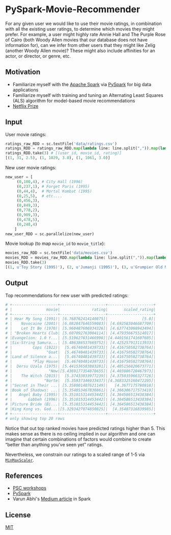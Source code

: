 # PySpark-Movie-Recommender

For any given user we would like to use their movie ratings, in combination with all the existing user ratings, to determine which movies they might prefer. For example, a user might highly rate Annie Hall and The Purple Rose of Cairo (both Woody Allen movies that our database does not have information for), can we infer from other users that they might like Zelig (another Woody Allen movie)? These might also include affinities for an actor, or director, or genre, etc.
 
## Motivation

- Familiarize myself with the [Apache Spark](https://spark.apache.org) via [PySpark](https://spark.apache.org/docs/latest/api/python/index.html) for big data applications
- Familiarize myself with training and tuning an Alternating Least Squares (ALS) algorithm for model-based movie recommendations
- [Netflix Prize](https://en.wikipedia.org/wiki/Netflix_Prize)

## Input

User movie ratings:

```python
ratings_raw_RDD = sc.textFile('data/ratings.csv')
ratings_RDD = ratings_raw_RDD.map(lambda line: line.split(",")).map(lambda tokens: (int(tokens[0]),int(tokens[1]),float(tokens[2])))
ratings_RDD.take(3) # [(user_id, movie_id, rating)]
[(1, 31, 2.5), (1, 1029, 3.0), (1, 1061, 3.0)]
```

New user movie ratings: 
```python 
new_user = [
     (0,100,4), # City Hall (1996)
     (0,237,1), # Forget Paris (1995)
     (0,44,4),  # Mortal Kombat (1995)
     (0,25,5),  # etc....
     (0,456,3),
     (0,849,3),
     (0,778,2),
     (0,909,3),
     (0,478,5),
     (0,248,4)
    ]
new_user_RDD = sc.parallelize(new_user)
```

Movie lookup (to map `movie_id` to `movie_title`): 
```python 
movies_raw_RDD = sc.textFile('data/movies.csv')
movies_RDD = movies_raw_RDD.map(lambda line: line.split(",")).map(lambda tokens: (int(tokens[0]),tokens[1]))
movies_RDD.take(3)
[(1, u'Toy Story (1995)'), (2, u'Jumanji (1995)'), (3, u'Grumpier Old Men (1995)')] 
```

## Output
Top recommendations for new user with predicted ratings: 

```python
# +--------------------+--------------------+--------------------+
# |               movie|              rating|       scaled_rating|
# +--------------------+--------------------+--------------------+
# | Hear My Song (1991)| [6.768762414140875]|               [5.0]|
# |    Novocaine (2001)| [6.082847646559083]| [4.692583046687709]|
# |    Let It Be (1970)| [5.960487606934326]| [4.637743068943494]|
# | "Broken Hearts Club| [5.607092763004114]| [4.479356675514017]|
# |Evangelion: 1.0 Y...| [5.519627831466998]|[4.4401561741607605]|
# |Six-String Samura...| [5.486386537669752]| [4.425257913113933]|
# |         Cops (1922)|  [5.46740481439733]| [4.416750582738764]|
# |               "Goat|  [5.46740481439733]| [4.416750582738764]|
# |Land of Silence a...|  [5.46740481439733]| [4.416750582738764]|
# |         "Play House|  [5.46740481439733]| [4.416750582738764]|
# |  Dersu Uzala (1975)| [5.441536583883281]| [4.405156820673771]|
# |                "Now|[5.4369177354878655]| [4.403086720467973]|
# |    The Witch (2015)|  [5.37433033977239]| [4.375035966327726]|
# |              "Norte|  [5.35937346933437]|[4.3683325160472295]|
# |"Secret in Their ...| [5.358001407621149]|   [4.3677175780818]|
# |Book of Shadows: ...| [5.354853467836861]| [4.366306717573419]|
# |   Angel Baby (1995)| [5.351015314453442]| [4.364586513438384]|
# |       Gabbeh (1996)| [5.351015314453442]| [4.364586513438384]|
# |Picture Bride (Bi...| [5.351015314453442]| [4.364586513438384]|
# |King Kong vs. God...|[5.3293427074850825]|  [4.35487316839985]|
# +--------------------+--------------------+--------------------+
# only showing top 20 rows
```

Notice that out top ranked movies have predicted ratings higher than 5. This makes sense as there is no ceiling implied in our algorithm and one can imagine that certain combinations of factors would combine to create “better than anything you’ve seen yet” ratings.

Nevertheless, we constrain our ratings to a scaled range of 1-5 via [`MinMaxScaler`](https://spark.apache.org/docs/2.1.0/ml-features.html#minmaxscaler). 

## References
- [PSC workshops](https://www.psc.edu/current-workshop)
- [PySpark](https://spark.apache.org/docs/2.1.0/ml-features.html)
- Varun Abhi's [Medium article](https://medium.com/@varunabhi86/movie-recommendation-using-apache-spark-1a41e24b94ba) in Spark


## License
[MIT](https://choosealicense.com/licenses/mit/)
